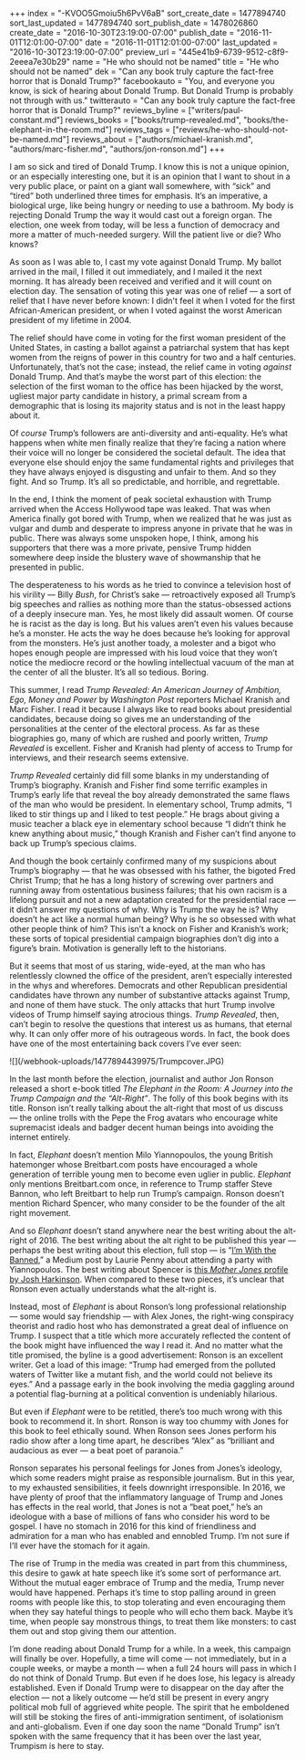+++
index = "-KVOO5Gmoiu5h6PvV6aB"
sort_create_date = 1477894740
sort_last_updated = 1477894740
sort_publish_date = 1478026860
create_date = "2016-10-30T23:19:00-07:00"
publish_date = "2016-11-01T12:01:00-07:00"
date = "2016-11-01T12:01:00-07:00"
last_updated = "2016-10-30T23:19:00-07:00"
preview_url = "445e41b9-6739-9512-c8f9-2eeea7e30b29"
name = "He who should not be named"
title = "He who should not be named"
dek = "Can any book truly capture the fact-free horror that is Donald Trump?"
facebookauto = "You, and everyone you know, is sick of hearing about Donald Trump. But Donald Trump is probably not through with us."
twitterauto = "Can any book truly capture the fact-free horror that is Donald Trump?"
reviews_byline = ["writers/paul-constant.md"]
reviews_books = ["books/trump-revealed.md", "books/the-elephant-in-the-room.md"]
reviews_tags = ["reviews/he-who-should-not-be-named.md"]
reviews_about = ["authors/michael-kranish.md", "authors/marc-fisher.md", "authors/jon-ronson.md"]
+++

I am so sick and tired of Donald Trump. I know this is not a unique opinion, or an especially interesting one, but it is an opinion that I want to shout in a very public place, or paint on a giant wall somewhere, with “sick” and “tired” both underlined three times for emphasis. It’s an imperative, a biological urge, like being hungry or needing to use a bathroom. My body is rejecting Donald Trump the way it would cast out a foreign organ. The election, one week from today, will be less a function of democracy and more a matter of much-needed surgery. Will the patient live or die? Who knows? 

As soon as I was able to, I cast my vote against Donald Trump. My ballot arrived in the mail, I filled it out immediately, and I mailed it the next morning. It has already been received and verified and it will count on election day. The sensation of voting this year was one of relief — a sort of relief that I have never before known: I didn't feel it when I voted for the first African-American president, or when I voted against the worst American president of my lifetime in 2004. 

The relief should have come in voting for the first woman president of the United States, in casting a ballot against a patriarchal system that has kept women from the reigns of power in this country for two and a half centuries. Unfortunately, that’s not the case; instead, the relief came in voting *against* Donald Trump. And that’s maybe the worst part of this election: the selection of the first woman to the office has been hijacked by the worst, ugliest major party candidate in history, a primal scream from a demographic that is losing its majority status and is not in the least happy about it. 

Of *course* Trump’s followers are anti-diversity and anti-equality. He’s what happens when white men finally realize that they’re facing a nation where their voice will no longer be considered the societal default. The idea that everyone else should enjoy the same fundamental rights and privileges that they have always enjoyed is disgusting and unfair to them. And so they fight. And so Trump. It’s all so predictable, and horrible, and regrettable.
<div class="break"></div>

In the end, I think the moment of peak societal exhaustion with Trump arrived when the Access Hollywood tape was leaked. That was when America finally got bored with Trump, when we realized that he was just as vulgar and dumb and desperate to impress anyone in private that he was in public. There was always some unspoken hope, I think, among his supporters that there was a more private, pensive Trump hidden somewhere deep inside the blustery wave of showmanship that he presented in public. 

The desperateness to his words as he tried to convince a television host of his virility — Billy *Bush*, for Christ’s sake — retroactively exposed all Trump’s big speeches and rallies as nothing more than the status-obsessed actions of a deeply insecure man. Yes, he most likely did assault women. Of course he is racist as the day is long. But his values aren’t even his values because he’s a monster. He acts the way he does because he’s looking for approval from the monsters. He’s just another toady, a molester and a bigot who hopes enough people are impressed with his loud voice that they won’t notice the mediocre record or the howling intellectual vacuum of the man at the center of all the bluster. It’s all so tedious. Boring.

<div class="break"></div>

This summer, I read *Trump Revealed: An American Journey of Ambition, Ego, Money and Power* by *Washington Post* reporters Michael Kranish and Marc Fisher. I read it because I always like to read books about presidential candidates, because doing so gives me an understanding of the personalities at the center of the electoral process. As far as these biographies go, many of which are rushed and poorly written, *Trump Revealed* is excellent. Fisher and Kranish had plenty of access to Trump for interviews, and their research seems extensive. 

*Trump Revealed* certainly did fill some blanks in my understanding of Trump’s biography. Kranish and Fisher find some terrific examples in Trump’s early life that reveal the boy already demonstrated the same flaws of the man who would be president. In elementary school, Trump admits, “I liked to stir things up and I liked to test people.” He brags about giving a music teacher a black eye in elementary school because “I didn’t think he knew anything about music,” though Kranish and Fisher can’t find anyone to back up Trump’s specious claims.

And though the book certainly confirmed many of my suspicions about Trump’s biography — that he was obsessed with his father, the bigoted Fred Christ Trump; that he has a long history of screwing over partners and running away from ostentatious business failures; that his own racism is a lifelong pursuit and not a new adaptation created for the presidential race — it didn’t answer my questions of why. Why is Trump the way he is? Why doesn’t he act like a normal human being? Why is he so obsessed with what other people think of him? This isn’t a knock on Fisher and Kranish’s work; these sorts of topical presidential campaign biographies don’t dig into a figure’s brain. Motivation is generally left to the historians.

But it seems that most of us staring, wide-eyed, at the man who has relentlessly clowned the office of the president, aren’t especially interested in the whys and wherefores. Democrats and other Republican presidential candidates have thrown any number of substantive attacks against Trump, and none of them have stuck. The only attacks that hurt Trump involve videos of Trump himself saying atrocious things. *Trump Revealed*, then, can’t begin to resolve the questions that interest us as humans, that eternal why. It can only offer more of his outrageous words. In fact, the book does have one of the most entertaining back covers I’ve ever seen:

<p class="image">![](/webhook-uploads/1477894439975/Trumpcover.JPG)</p>

<div class="break"></div>

In the last month before the election, journalist and author Jon Ronson released a short e-book titled *The Elephant in the Room: A Journey into the Trump Campaign and the “Alt-Right”*. The folly of this book begins with its title. Ronson isn’t really talking about the alt-right that most of us discuss — the online trolls with the Pepe the Frog avatars who encourage white supremacist ideals and badger decent human beings into avoiding the internet entirely. 

In fact, *Elephant* doesn’t mention Milo Yiannopoulos, the young British hatemonger whose Breitbart.com posts have encouraged a whole generation of terrible young men to become even uglier in public. *Elephant* only mentions Breitbart.com once, in reference to Trump staffer Steve Bannon, who left Breitbart to help run Trump’s campaign. Ronson doesn’t mention Richard Spencer, who many consider to be the founder of the alt right movement.

And so *Elephant* doesn’t stand anywhere near the best writing about the alt-right of 2016. The best writing about the alt right to be published this year — perhaps the best writing about this election, full stop — is “[I’m With the Banned]( https://medium.com/welcome-to-the-scream-room/im-with-the-banned-8d1b6e0b2932#.b92mgpvr0),” a Medium post by Laurie Penny about attending a party with Yiannopoulos. The best writing about Spencer is [this *Mother Jones* profile by Josh Harkinson](http://www.motherjones.com/politics/2016/10/richard-spencer-trump-alt-right-white-nationalist). When compared to these two pieces, it’s unclear that Ronson even actually understands what the alt-right is.

Instead, most of *Elephant* is about Ronson’s long professional relationship — some would say friendship — with Alex Jones, the right-wing conspiracy theorist and radio host who has demonstrated a great deal of influence on Trump. I suspect that a title which more accurately reflected the content of the book might have influenced the way I read it. And no matter what the title promised, the byline is a good advertisement: Ronson is an excellent writer. Get a load of this image: “Trump had emerged from the polluted waters of Twitter like a mutant fish, and the world could not believe its eyes.” And a passage early in the book involving the media gaggling around a potential flag-burning at a political convention is undeniably hilarious.

But even if *Elephant* were to be retitled, there’s too much wrong with this book to recommend it. In short. Ronson is way too chummy with Jones for this book to feel ethically sound. When Ronson sees Jones perform his radio show after a long time apart, he describes “Alex” as “brilliant and audacious as ever — a beat poet of paranoia.”

Ronson separates his personal feelings for Jones from Jones’s ideology, which some readers might praise as responsible journalism. But in this year, to my exhausted sensibilities, it feels downright irresponsible. In 2016, we have plenty of proof that the inflammatory language of Trump and Jones has effects in the real world, that Jones is not a “beat poet,” he’s an ideologue with a base of millions of fans who consider his word to be gospel. I have no stomach in 2016 for this kind of friendliness and admiration for a man who has enabled and ennobled Trump. I’m not sure if I’ll ever have the stomach for it again.

The rise of Trump in the media was created in part from this chumminess, this desire to gawk at hate speech like it’s some sort of performance art. Without the mutual eager embrace of Trump and the media, Trump never would have happened. Perhaps it’s time to stop palling around in green rooms with people like this, to stop tolerating and even encouraging them when they say hateful things to people who will echo them back. Maybe it’s time, when people say monstrous things, to treat them like monsters: to cast them out and stop giving them our attention.

<div class="break"></div>

I’m done reading about Donald Trump for a while. In a week, this campaign will finally be over. Hopefully, a time will come — not immediately, but in a couple weeks, or maybe a month — when a full 24 hours will pass in which I do not think of Donald Trump. But even if he does lose, his legacy is already established. Even if Donald Trump were to disappear on the day after the election — not a likely outcome — he’d still be present in every angry political mob full of aggrieved white people. The spirit that he emboldened will still be stoking the fires of anti-immigration sentiment, of isolationism and anti-globalism. Even if one day soon the name “Donald Trump” isn’t spoken with the same frequency that it has been over the last year, Trumpism is here to stay.
